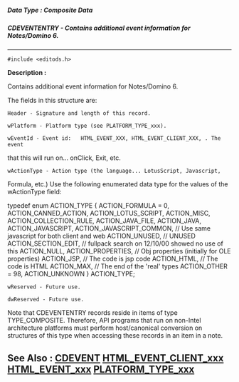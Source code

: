 ##### Data Type : Composite Data
##### CDEVENTENTRY - Contains additional event information for Notes/Domino 6.
---
```
#include <editods.h>
```
**Description :**

Contains additional event information for Notes/Domino 6.

The fields in this structure are:

    Header - Signature and length of this record.
    
    wPlatform - Platform type (see PLATFORM_TYPE_xxx).

    wEventId - Event id:   HTML_EVENT_XXX, HTML_EVENT_CLIENT_XXX, . The event 
that this will run on... onClick, Exit, etc. 

    wActionType - Action type (the language... LotusScript, Javascript, 
Formula, etc.)
	Use the following enumerated data type for the values of the 
wActionType field:
	
typedef enum ACTION_TYPE
	{
	ACTION_FORMULA = 0,
	ACTION_CANNED_ACTION,
	ACTION_LOTUS_SCRIPT,
	ACTION_MISC,
	ACTION_COLLECTION_RULE,
	ACTION_JAVA_FILE,
	ACTION_JAVA,
	ACTION_JAVASCRIPT,
	ACTION_JAVASCRIPT_COMMON, // Use same javascript for both client and web
	ACTION_UNUSED,            // UNUSED
	ACTION_SECTION_EDIT,      // fullpack search on 12/10/00 showed no use 
of this
	ACTION_NULL, 
	ACTION_PROPERTIES,        // Obj properties (initially for OLE 
properties)
	ACTION_JSP,               // The code is jsp code
	ACTION_HTML,     // The code is HTML
	ACTION_MAX,               // The end of the 'real' types
	ACTION_OTHER = 98,
	ACTION_UNKNOWN
	} ACTION_TYPE;

    wReserved - Future use.

    dwReserved - Future use.

Note that CDEVENTENTRY records reside in items of type TYPE_COMPOSITE. 
Therefore, API programs that run on non-Intel architecture platforms must 
perform host/canonical conversion on structures of this type when accessing 
these records in an item in a note.

**See Also :**
[CDEVENT](/domino-c-api-docs/reference/Data/CDEVENT)
[HTML_EVENT_CLIENT_xxx](/domino-c-api-docs/reference/Symb/HTML_EVENT_CLIENT_xxx)
[HTML_EVENT_xxx](/domino-c-api-docs/reference/Symb/HTML_EVENT_xxx)
[PLATFORM_TYPE_xxx](/domino-c-api-docs/reference/Symb/PLATFORM_TYPE_xxx)
---
